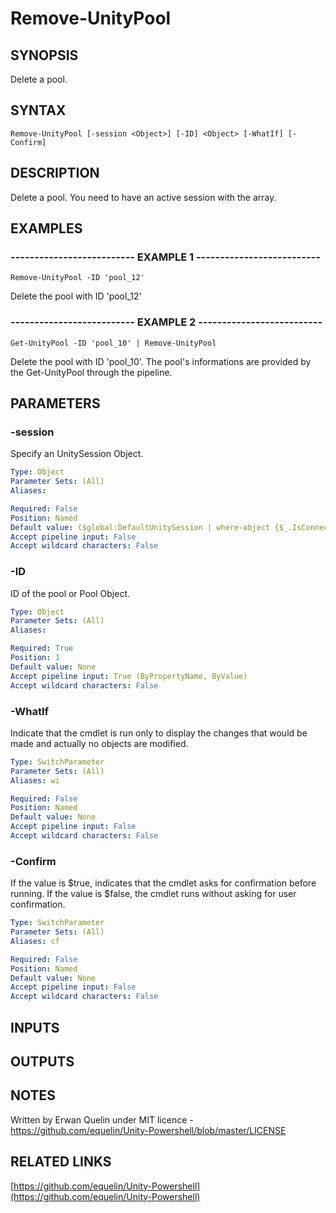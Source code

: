 # Remove-UnityPool

## SYNOPSIS
Delete a pool.

## SYNTAX

```
Remove-UnityPool [-session <Object>] [-ID] <Object> [-WhatIf] [-Confirm]
```

## DESCRIPTION
Delete a pool.
You need to have an active session with the array.

## EXAMPLES

### -------------------------- EXAMPLE 1 --------------------------
```
Remove-UnityPool -ID 'pool_12'
```

Delete the pool with ID 'pool_12'

### -------------------------- EXAMPLE 2 --------------------------
```
Get-UnityPool -ID 'pool_10' | Remove-UnityPool
```

Delete the pool with ID 'pool_10'.
The pool's informations are provided by the Get-UnityPool through the pipeline.

## PARAMETERS

### -session
Specify an UnitySession Object.

```yaml
Type: Object
Parameter Sets: (All)
Aliases: 

Required: False
Position: Named
Default value: ($global:DefaultUnitySession | where-object {$_.IsConnected -eq $true})
Accept pipeline input: False
Accept wildcard characters: False
```

### -ID
ID of the pool or Pool Object.

```yaml
Type: Object
Parameter Sets: (All)
Aliases: 

Required: True
Position: 1
Default value: None
Accept pipeline input: True (ByPropertyName, ByValue)
Accept wildcard characters: False
```

### -WhatIf
Indicate that the cmdlet is run only to display the changes that would be made and actually no objects are modified.

```yaml
Type: SwitchParameter
Parameter Sets: (All)
Aliases: wi

Required: False
Position: Named
Default value: None
Accept pipeline input: False
Accept wildcard characters: False
```

### -Confirm
If the value is $true, indicates that the cmdlet asks for confirmation before running. 
If the value is $false, the cmdlet runs without asking for user confirmation.

```yaml
Type: SwitchParameter
Parameter Sets: (All)
Aliases: cf

Required: False
Position: Named
Default value: None
Accept pipeline input: False
Accept wildcard characters: False
```

## INPUTS

## OUTPUTS

## NOTES
Written by Erwan Quelin under MIT licence - https://github.com/equelin/Unity-Powershell/blob/master/LICENSE

## RELATED LINKS

[https://github.com/equelin/Unity-Powershell](https://github.com/equelin/Unity-Powershell)

